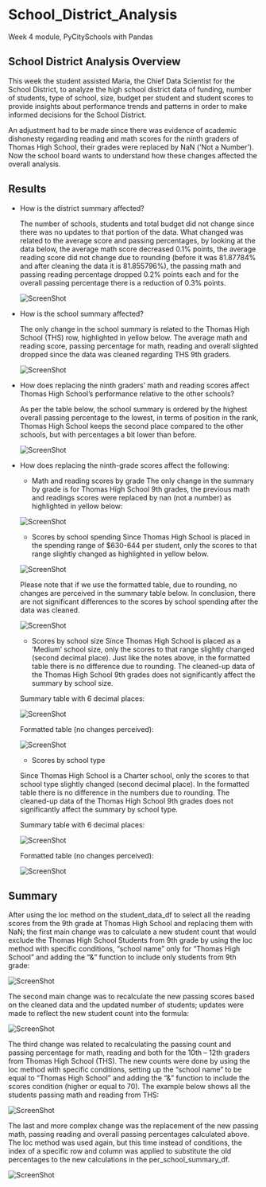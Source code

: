 # School_District_Analysis
Week 4 module, PyCitySchools with Pandas

## School District Analysis Overview
This week the student assisted Maria, the Chief Data Scientist for the School District, to analyze the high school district data of funding, number of students, type of school, size, budget per student and student scores to provide insights about performance trends and patterns in order to make informed decisions for the School District.

An adjustment had to be made since there was evidence of academic dishonesty regarding reading and math scores for the ninth graders of Thomas High School, their grades were replaced by NaN ('Not a Number'). Now the school board wants to understand how these changes affected the overall analysis.


## Results
* How is the district summary affected?
 
  The number of schools, students and total budget did not change since there was no updates to that portion of the data. What changed was related to the average score and passing percentages, by looking at the data below, the average math score decreased 0.1% points, the average reading score did not change due to rounding (before it was 81.87784% and after cleaning the data it is 81.855796%), the passing math and passing reading percentage dropped 0.2% points each and for the overall passing percentage there is a reduction of 0.3% points.

  ![ScreenShot](https://github.com/liviamiyabara/School_District_Analysis/blob/main/Resources/District%20summary.png)

* How is the school summary affected?

  The only change in the school summary is related to the Thomas High School (THS) row, highlighted in yellow below. The average math and reading score, passing percentage for math, reading and overall slighted dropped since the data was cleaned regarding THS 9th graders.

  ![ScreenShot]( https://github.com/liviamiyabara/School_District_Analysis/blob/main/Resources/School%20summary.png)

* How does replacing the ninth graders’ math and reading scores affect Thomas High School’s performance relative to the other schools?

  As per the table below, the school summary is ordered by the highest overall passing percentage to the lowest, in terms of position in the rank, Thomas High School keeps the second place compared to the other schools, but with percentages a bit lower than before.

  ![ScreenShot]( https://github.com/liviamiyabara/School_District_Analysis/blob/main/Resources/School%20summary%20ranking.png)

* How does replacing the ninth-grade scores affect the following:
  * Math and reading scores by grade
  The only change in the summary by grade is for Thomas High School 9th grades, the previous math and readings scores were replaced by nan (not a number) as highlighted in yellow below:
  
  ![ScreenShot]( https://github.com/liviamiyabara/School_District_Analysis/blob/main/Resources/By%20grade.png)

  * Scores by school spending
  Since Thomas High School is placed in the spending range of $630-644 per student, only the scores to that range slightly changed as highlighted in yellow below. 

  ![ScreenShot]( https://github.com/liviamiyabara/School_District_Analysis/blob/main/Resources/School%20spending.png)
  
  Please note that if we use the formatted table, due to rounding, no changes are perceived in the summary table below. In conclusion, there are not significant differences to  the scores by school spending after the data was cleaned. 
  
  ![ScreenShot]( https://github.com/liviamiyabara/School_District_Analysis/blob/main/Resources/School%20spending%20formatted.png)

  * Scores by school size
  Since Thomas High School is placed as a ‘Medium’ school size, only the scores to that range slightly changed (second decimal place). Just like the notes above, in the formatted table there is no difference due to rounding. The cleaned-up data of the Thomas High School 9th grades does not significantly affect the summary by school size.
  
  Summary table with 6 decimal places:

  ![ScreenShot]( https://github.com/liviamiyabara/School_District_Analysis/blob/main/Resources/School%20size.png)

  Formatted table (no changes perceived): 

  ![ScreenShot]( https://github.com/liviamiyabara/School_District_Analysis/blob/main/Resources/School%20size%20formatted.png)

  * Scores by school type
  
  Since Thomas High School is a Charter school, only the scores to that school type slightly changed (second decimal place). In the formatted table there is no difference in the numbers due to rounding. The cleaned-up data of the Thomas High School 9th grades does not significantly affect the summary by school type.

  Summary table with 6 decimal places:
  
  ![ScreenShot]( https://github.com/liviamiyabara/School_District_Analysis/blob/main/Resources/School%20type.png)

  Formatted table (no changes perceived): 
  
  ![ScreenShot]( https://github.com/liviamiyabara/School_District_Analysis/blob/main/Resources/School%20type%20formatted.png)


## Summary
After using the loc method on the student_data_df to select all the reading scores from the 9th grade at Thomas High School and replacing them with NaN; the first main change was to calculate a new student count that would exclude the Thomas High School Students from 9th grade by using the loc method with specific conditions, “school name” only for “Thomas High School” and adding the “&” function to include only students from 9th grade:

![ScreenShot]( https://github.com/liviamiyabara/School_District_Analysis/blob/main/Resources/Change1.png)

The second main change was to recalculate the new passing scores based on the cleaned data and the updated number of students; updates were made to reflect the new student count into the formula:

![ScreenShot]( https://github.com/liviamiyabara/School_District_Analysis/blob/main/Resources/Change2.png)

The third change was related to recalculating the passing count and passing percentage for math, reading and both for the 10th – 12th graders from Thomas High School (THS). The new counts were done by using the loc method with specific conditions, setting up the “school name” to be equal to “Thomas High School” and adding the “&” function to include the scores condition (higher or equal to 70). The example below shows all the students passing math and reading from THS:

![ScreenShot]( https://github.com/liviamiyabara/School_District_Analysis/blob/main/Resources/Change3.png)

The last and more complex change was the replacement of the new passing math, passing reading and overall passing percentages calculated above. The loc method was used again, but this time instead of conditions, the index of a specific row and column was applied to substitute the old percentages to the new calculations in the per_school_summary_df.

![ScreenShot]( https://github.com/liviamiyabara/School_District_Analysis/blob/main/Resources/Change4.png)

